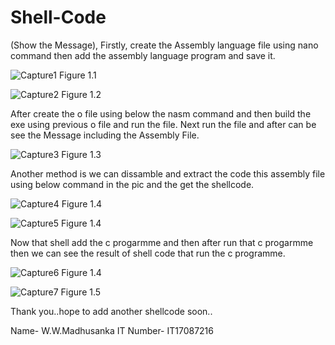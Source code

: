 # Shell-Code
(Show the Message),
Firstly, create the Assembly language file using nano command then add the assembly language program and save it.

![Capture1](https://user-images.githubusercontent.com/43548400/76527485-4fcd9800-6495-11ea-88e3-3d0c08d85c2f.PNG)
                                              Figure 1.1
                                              
![Capture2](https://user-images.githubusercontent.com/43548400/76533850-b6a37f00-649e-11ea-9101-17785456873c.PNG)
                                              Figure 1.2
                                              
After create the o file using below the nasm command and then build the exe using previous o file and run the file.
Next run the file and after can be see the Message including the Assembly  File.

![Capture3](https://user-images.githubusercontent.com/43548400/76533879-c1f6aa80-649e-11ea-985a-7474869a157e.PNG)
                                              Figure 1.3

Another method is we can dissamble and extract the code this assembly file using below command in the pic and the get the shellcode.

![Capture4](https://user-images.githubusercontent.com/43548400/76537334-a215b580-64a3-11ea-91ff-b86812e15701.PNG)
                                              Figure 1.4

![Capture5](https://user-images.githubusercontent.com/43548400/76537358-a9d55a00-64a3-11ea-9141-35af5b05098c.PNG)
                                              Figure 1.4
 
Now that shell add the c progarmme and then after run that c progarmme then we can see the result of shell code that run the c programme.
 
 ![Capture6](https://user-images.githubusercontent.com/43548400/76537653-19e3e000-64a4-11ea-96d0-d8993ef8e297.PNG)
                                              Figure 1.4
 
 ![Capture7](https://user-images.githubusercontent.com/43548400/76537740-3a139f00-64a4-11ea-83df-82c8db0c80c2.PNG)
                                              Figure 1.5
 
 Thank you..hope to add another shellcode soon..
 
 Name- W.W.Madhusanka
 IT Number- IT17087216

